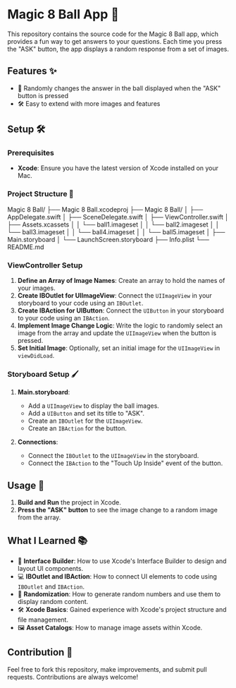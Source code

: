 # Magic 8 Ball App 🎱

This repository contains the source code for the Magic 8 Ball app, which provides a fun way to get answers to your questions. Each time you press the "ASK" button, the app displays a random response from a set of images.

## Features ✨

- 🎲 Randomly changes the answer in the ball displayed when the "ASK" button is pressed
- 🛠 Easy to extend with more images and features

## Setup 🛠

### Prerequisites

- **Xcode**: Ensure you have the latest version of Xcode installed on your Mac.

### Project Structure 📁
Magic 8 Ball/
├── Magic 8 Ball.xcodeproj
├── Magic 8 Ball/
│ ├── AppDelegate.swift
│ ├── SceneDelegate.swift
│ ├── ViewController.swift
│ ├── Assets.xcassets
│ │ └── ball1.imageset
│ │ └── ball2.imageset
│ │ └── ball3.imageset
│ │ └── ball4.imageset
│ │ └── ball5.imageset
│ ├── Main.storyboard
│ └── LaunchScreen.storyboard
├── Info.plist
└── README.md

### ViewController Setup

1. **Define an Array of Image Names**: Create an array to hold the names of your images.
2. **Create IBOutlet for UIImageView**: Connect the `UIImageView` in your storyboard to your code using an `IBOutlet`.
3. **Create IBAction for UIButton**: Connect the `UIButton` in your storyboard to your code using an `IBAction`.
4. **Implement Image Change Logic**: Write the logic to randomly select an image from the array and update the `UIImageView` when the button is pressed.
5. **Set Initial Image**: Optionally, set an initial image for the `UIImageView` in `viewDidLoad`.

### Storyboard Setup 🖌

1. **Main.storyboard**:
    - Add a `UIImageView` to display the ball images.
    - Add a `UIButton` and set its title to "ASK".
    - Create an `IBOutlet` for the `UIImageView`.
    - Create an `IBAction` for the button.

2. **Connections**:
    - Connect the `IBOutlet` to the `UIImageView` in the storyboard.
    - Connect the `IBAction` to the "Touch Up Inside" event of the button.

## Usage 🚀

1. **Build and Run** the project in Xcode.
2. **Press the "ASK" button** to see the image change to a random image from the array.

## What I Learned 📚

- 🎨 **Interface Builder**: How to use Xcode's Interface Builder to design and layout UI components.
- 💻 **IBOutlet and IBAction**: How to connect UI elements to code using `IBOutlet` and `IBAction`.
- 🔄 **Randomization**: How to generate random numbers and use them to display random content.
- 🛠 **Xcode Basics**: Gained experience with Xcode's project structure and file management.
- 🖼 **Asset Catalogs**: How to manage image assets within Xcode.

## Contribution 🤝

Feel free to fork this repository, make improvements, and submit pull requests. Contributions are always welcome!
